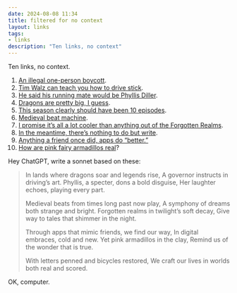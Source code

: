 ```yaml
---
date: 2024-08-08 11:34 
title: filtered for no context
layout: links
tags: 
- links
description: "Ten links, no context"
---
```


Ten links, no context.

1. [An illegal one-person boycott](https://www.mcsweeneys.net/articles/x-sends-a-cease-and-desist-letter-to-a-former-user). 
2. [Tim Walz can teach you how to drive stick](https://timwalzfixedyourbicycle.com/).
3. [He said his running mate would be Phyllis Diller](https://www.futilitycloset.com/2024/08/08/the-champ/).
4. [Dragons are pretty big, I guess](https://flowingdata.com/2024/08/08/scale-of-dragons-from-house-of-the-dragon/).
5. [This season clearly should have been 10 episodes](https://spyglass.org/house-of-the-dragon-season-2-finale-hbo/).
6. [Medieval beat machine](https://teenage.engineering/products/ep-1320).
7. [I promise it’s all a lot cooler than anything out of the Forgotten Realms](https://www.thepsmiths.com/p/briefly-noted-non-fiction-that-could).
8. [In the meantime, there’s nothing to do but write](https://www.theparisreview.org/blog/2024/08/07/four-letters-from-simone-to-andre-weil/).
9. [Anything a friend once did, apps do “better.”](https://embedded.substack.com/p/friend-ai-tech-loneliness)
10. [How are pink fairy armadillos real](https://walknotes.com/2024/08/03/29-july-2-august-2024/)?

Hey ChatGPT, write a sonnet based on these:

> In lands where dragons soar and legends rise,
> A governor instructs in driving’s art.
> Phyllis, a specter, dons a bold disguise,
> Her laughter echoes, playing every part.
> 
> Medieval beats from times long past now play,
> A symphony of dreams both strange and bright.
> Forgotten realms in twilight’s soft decay,
> Give way to tales that shimmer in the night.
> 
> Through apps that mimic friends, we find our way,
> In digital embraces, cold and new.
> Yet pink armadillos in the clay,
> Remind us of the wonder that is true.
> 
> With letters penned and bicycles restored,
> We craft our lives in worlds both real and scored.

OK, computer.
